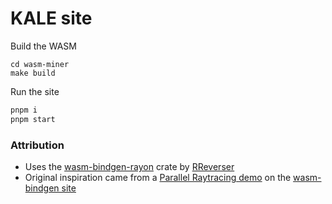 # KALE site

Build the WASM
```
cd wasm-miner
make build
```

Run the site
```bash
pnpm i
pnpm start
```

### Attribution

* Uses the [wasm-bindgen-rayon](https://github.com/RReverser/wasm-bindgen-rayon) crate by [RReverser](https://github.com/RReverser)
* Original inspiration came from a [Parallel Raytracing demo](https://wasm-bindgen.netlify.app/examples/raytrace) on the [wasm-bindgen site](https://rustwasm.github.io/docs/wasm-bindgen/)